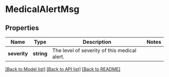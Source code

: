 # MedicalAlertMsg

## Properties
Name | Type | Description | Notes
------------ | ------------- | ------------- | -------------
**severity** | **string** | The level of severity of this medical alert. | 

[[Back to Model list]](../README.md#documentation-for-models) [[Back to API list]](../README.md#documentation-for-api-endpoints) [[Back to README]](../README.md)


